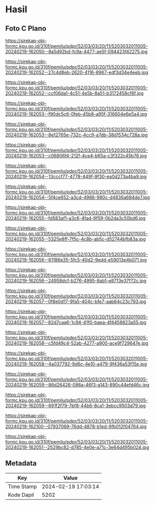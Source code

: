 # Hasil

## Foto C Plano

https://sirekap-obj-formc.kpu.go.id/310f/pemilu/pdpr/52/03/03/20/11/5203032011005-20240219-162050--8a5d92bd-fc9a-4477-ae5f-094423f42275.jpg

https://sirekap-obj-formc.kpu.go.id/310f/pemilu/pdpr/52/03/03/20/11/5203032011005-20240219-162052--27c4d8eb-2620-4116-8967-edf3d34e4eeb.jpg

https://sirekap-obj-formc.kpu.go.id/310f/pemilu/pdpr/52/03/03/20/11/5203032011005-20240219-162052--ccf06da1-4c51-4e5b-8a51-b3172458cf6f.jpg

https://sirekap-obj-formc.kpu.go.id/310f/pemilu/pdpr/52/03/03/20/11/5203032011005-20240219-162053--f90dc5c6-0feb-45b8-a95f-316604e6e5a4.jpg

https://sirekap-obj-formc.kpu.go.id/310f/pemilu/pdpr/52/03/03/20/11/5203032011005-20240219-162053--8e12765e-732c-4cc9-a7db-38d1534c728a.jpg

https://sirekap-obj-formc.kpu.go.id/310f/pemilu/pdpr/52/03/03/20/11/5203032011005-20240219-162053--c06806f4-212f-4ce4-b65a-c3f322c45b76.jpg

https://sirekap-obj-formc.kpu.go.id/310f/pemilu/pdpr/52/03/03/20/11/5203032011005-20240219-162054--13cccf77-4778-449f-9f30-ea0d273a4ba9.jpg

https://sirekap-obj-formc.kpu.go.id/310f/pemilu/pdpr/52/03/03/20/11/5203032011005-20240219-162054--5f4ce652-a3cd-4986-980c-d4836a684de7.jpg

https://sirekap-obj-formc.kpu.go.id/310f/pemilu/pdpr/52/03/03/20/11/5203032011005-20240219-162055--fd583af1-a3c6-4fad-9f59-0b2da3c50bd6.jpg

https://sirekap-obj-formc.kpu.go.id/310f/pemilu/pdpr/52/03/03/20/11/5203032011005-20240219-162055--5325e8ff-7f5c-4c8b-ab5c-d52744bfb83a.jpg

https://sirekap-obj-formc.kpu.go.id/310f/pemilu/pdpr/52/03/03/20/11/5203032011005-20240219-162056--61186e35-5fc5-40d2-9edd-e59013e4b071.jpg

https://sirekap-obj-formc.kpu.go.id/310f/pemilu/pdpr/52/03/03/20/11/5203032011005-20240219-162056--24958dcf-b276-4995-8ab1-e8713e37f72c.jpg

https://sirekap-obj-formc.kpu.go.id/310f/pemilu/pdpr/52/03/03/20/11/5203032011005-20240219-162057--0f8e0d17-9fa5-404c-bfe7-aab64c23c793.jpg

https://sirekap-obj-formc.kpu.go.id/310f/pemilu/pdpr/52/03/03/20/11/5203032011005-20240219-162057--82d7caa6-1c94-41f0-baea-4f4458823a55.jpg

https://sirekap-obj-formc.kpu.go.id/310f/pemilu/pdpr/52/03/03/20/11/5203032011005-20240219-162058--c5fd49c4-52ab-4277-a900-ace9f729647e.jpg

https://sirekap-obj-formc.kpu.go.id/310f/pemilu/pdpr/52/03/03/20/11/5203032011005-20240219-162058--4a037792-9d6c-4e10-a479-9f436a53f15e.jpg

https://sirekap-obj-formc.kpu.go.id/310f/pemilu/pdpr/52/03/03/20/11/5203032011005-20240219-162059--86d26426-086a-46f3-a143-890c44efd46c.jpg

https://sirekap-obj-formc.kpu.go.id/310f/pemilu/pdpr/52/03/03/20/11/5203032011005-20240219-162059--691f2f79-7bf8-44b6-8ca1-3ebcc9503d79.jpg

https://sirekap-obj-formc.kpu.go.id/310f/pemilu/pdpr/52/03/03/20/11/5203032011005-20240219-162100--07937069-76dd-4878-b1ed-9fb012f04764.jpg

https://sirekap-obj-formc.kpu.go.id/310f/pemilu/pdpr/52/03/03/20/11/5203032011005-20240219-162051--2529bc82-d785-4e0e-a71c-3e64d495b024.jpg


## Metadata

| Key        | Value               |
| ---------- | ------------------- |
| Time Stamp | 2024-02-19 17:03:14 |
| Kode Dapil | 5202                |




